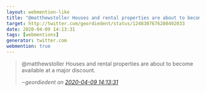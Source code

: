 ```yaml
---
layout: webmention-like
title: "@matthewstoller Houses and rental properties are about to become available at a major discount."
target: http://twitter.com/geordiedent/status/1248307676280492033
date: 2020-04-09 14:13:31
tags: [webmentions]
generator: twitter.com
webmention: true
---
```




<blockquote class="external-citation">
  <p>
    @matthewstoller Houses and rental properties are about to become available at a major discount.
  </p>
  <cite>‒<span class="p-author p-name">geordiedent</span>
    on
    <a href="http://twitter.com/geordiedent/status/1248307676280492033" rel="external nofollow" target="_blank">2020-04-09 14:13:31</a>
  </cite>
</blockquote>



